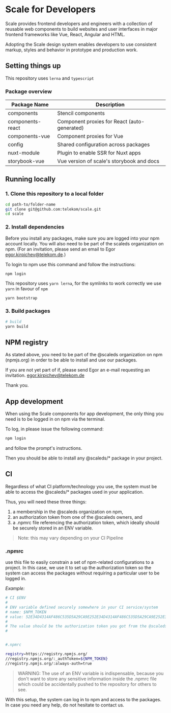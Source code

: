 # Scale for Developers

Scale provides frontend developers and engineers with a collection of reusable web components to build websites and user interfaces in major frontend frameworks like Vue, React, Angular and HTML.

Adopting the Scale design system enables developers to use consistent markup, styles and behavior in prototype and production work.

## Setting things up

This repository uses `lerna` and `typescript`

### Package overview

| Package Name     | Description                                  |
| ---------------- | -------------------------------------------- |
| components       | Stencil components                           |
| components-react | Component proxies for React (auto-generated) |
| components-vue   | Component proxies for Vue                    |
| config           | Shared configuration across packages         |
| nuxt-module      | Plugin to enable SSR for Nuxt apps           |
| storybook-vue    | Vue version of scale's storybook and docs    |

## Running locally

### 1. Clone this repository to a local folder

```bash
cd path-to/folder-name
git clone git@github.com:telekom/scale.git
cd scale
```

### 2. Install dependencies

Before you install any packages, make sure you are logged into your npm account locally. You will also need to be part of the scaleds organization on npm. (For an invitation, please send an email to Egor egor.kirpichev@telekom.de.)

To login to npm use this command and follow the instructions:

```
npm login
```

This repository uses `yarn lerna`, for the symlinks to work correctly we use `yarn` in favour of `npm`

```bash
yarn bootstrap
```

### 3. Build packages

```bash
# build
yarn build
```

## NPM registry

As stated above, you need to be part of the @scaleds organization on npm (npmjs.org) in order to be able to install and use our packages.

If you are not yet part of if, please send Egor an e-mail requesting an invitation. egor.kirpichev@telekom.de

Thank you.

## App development

When using the Scale components for app development, the only thing you need is to be logged in on npm via the terminal.

To log, in please issue the following command:

```bash
npm login
```

and follow the prompt's instructions.

Then you should be able to install any @scaleds/\* package in your project.

## CI

Regardless of what CI platform/technology you use, the system must be able to access the @scaleds/\* packages used in your application.

Thus, you will need these three things:

1.	a membership in the @scaleds organization on npm,
2.	an authorization token from one of the @scaleds owners, and
3.	a .npmrc file referencing the authorization token, which ideally should be securely stored in an ENV variable.


> Note: this may vary depending on your CI Pipeline

### .npmrc

use this file to easily constrain a set of npm-related configurations to a project. In this case, we use it to set up the authorization token so the system can access the packages without requiring a particular user to be logged in.

_Example:_

```bash
# CI $ENV
#
# ENV variable defined securely somewhere in your CI service/system
# name: $NPM_TOKEN
# value: 52E34D4314AF486C535D5A29CA9E252E34D4314AF486C535D5A29CA9E252E34D4314AF486C535D5A29CA9E2
#
# The value should be the authorization token you got from the @scaleds organisation owner!!!
#


#.npmrc

registry=https://registry.npmjs.org/
//registry.npmjs.org/:_authToken=${NPM_TOKEN}
//registry.npmjs.org/:always-auth=true

```

> WARNING: The use of an ENV variable is indispensable, because you don't want to store any sensitive information inside the .npmrc file which could be accidentally pushed to the repository for others to see.

With this setup, the system can log in to npm and access to the packages. In case you need any help, do not hesitate to contact us.
